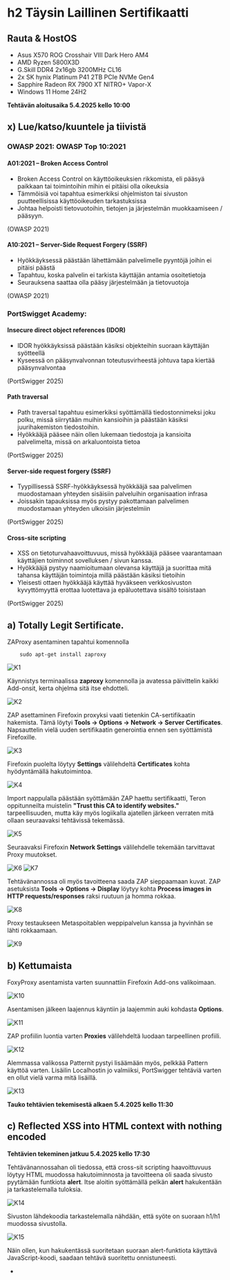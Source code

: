 # h2 Täysin Laillinen Sertifikaatti

## Rauta & HostOS

- Asus X570 ROG Crosshair VIII Dark Hero AM4
- AMD Ryzen 5800X3D
- G.Skill DDR4 2x16gb 3200MHz CL16
- 2x SK hynix Platinum P41 2TB PCIe NVMe Gen4
- Sapphire Radeon RX 7900 XT NITRO+ Vapor-X
- Windows 11 Home 24H2

**Tehtävän aloitusaika 5.4.2025 kello 10:00**

## x) Lue/katso/kuuntele ja tiivistä

### OWASP 2021: OWASP Top 10:2021

#### A01:2021 – Broken Access Control
- Broken Access Control on käyttöoikeuksien rikkomista, eli pääsyä paikkaan tai toimintoihin mihin ei pitäisi olla oikeuksia
- Tämmöisiä voi tapahtua esimerkiksi ohjelmiston tai sivuston puutteellisissa käyttöoikeuden tarkastuksissa
- Johtaa helpoisti tietovuotoihin, tietojen ja järjestelmän muokkaamiseen / pääsyyn.

(OWASP 2021)
#### A10:2021 – Server-Side Request Forgery (SSRF)
- Hyökkäyksessä päästään lähettämään palvelimelle pyyntöjä joihin ei pitäisi päästä
- Tapahtuu, koska palvelin ei tarkista käyttäjän antamia osoitetietoja
- Seurauksena saattaa olla pääsy järjestelmään ja tietovuotoja

(OWASP 2021)
### PortSwigget Academy:

#### Insecure direct object references (IDOR)
- IDOR hyökkäyksissä päästään käsiksi objekteihin suoraan käyttäjän syötteellä
- Kyseessä on pääsynvalvonnan toteutusvirheestä johtuva tapa kiertää pääsynvalvontaa

(PortSwigger 2025)
#### Path traversal
- Path traversal tapahtuu esimerkiksi syöttämällä tiedostonnimeksi joku polku, missä siirrytään muihin kansioihin ja päästään käsiksi juurihakemiston tiedostoihin.
- Hyökkääjä pääsee näin ollen lukemaan tiedostoja ja kansioita palvelimelta, missä on arkaluontoista tietoa

(PortSwigger 2025)
#### Server-side request forgery (SSRF)
- Tyypillisessä SSRF-hyökkäyksessä hyökkääjä saa palvelimen muodostamaan yhteyden sisäisiin palveluihin organisaation infrasa
- Joissakin tapauksissa myös pystyy pakottamaan palvelimen muodostamaan yhteyden ulkoisiin järjestelmiin

(PortSwigger 2025)
#### Cross-site scripting
- XSS on tietoturvahaavoittuvuus, missä hyökkääjä pääsee vaarantamaan käyttäjien toiminnot sovelluksen / sivun kanssa.
- Hyökkääjä pystyy naamioitumaan olevansa käyttäjä ja suorittaa mitä tahansa käyttäjän toimintoja millä päästään käsiksi tietoihin
- Yleisesti ottaen hyökkääjä käyttää hyväkseen verkkosivuston kyvyttömyyttä erottaa luotettava ja epäluotettava sisältö toisistaan

(PortSwigger 2025)
## a) Totally Legit Sertificate.
ZAProxy asentaminen tapahtui komennolla

        sudo apt-get install zaproxy

![K1](1.png)

Käynnistys terminaalissa **zaproxy** komennolla ja avatessa päivittelin kaikki Add-onsit, kerta ohjelma sitä itse ehdotteli.

![K2](2.png)

ZAP asettaminen Firefoxin proxyksi vaati tietenkin CA-sertifikaatin hakemista. Tämä löytyi **Tools -> Options -> Network -> Server Certificates**. Napsauttelin vielä uuden sertifikaatin generointia ennen sen syöttämistä Firefoxille.

![K3](3.png)

Firefoxin puolelta löytyy **Settings** välilehdeltä **Certificates** kohta hyödyntämällä hakutoimintoa.

![K4](4.png)

Import nappulalla päästään syöttämään ZAP haettu sertifikaatti, Teron oppitunneilta muistelin **"Trust this CA to identify websites."** tarpeellisuuden, mutta käy myös logiikalla ajatellen järkeen verraten mitä ollaan seuraavaksi tehtävissä tekemässä.

![K5](5.png)

Seuraavaksi Firefoxin **Network Settings** välilehdelle tekemään tarvittavat Proxy muutokset.

![K6](6.png)
![K7](7.png)

Tehtävänannossa oli myös tavoitteena saada ZAP sieppaamaan kuvat. ZAP asetuksista **Tools -> Options -> Display** löytyy kohta **Process images in HTTP requests/responses** raksi ruutuun ja homma rokkaa.

![K8](8.png)

Proxy testaukseen Metaspoitablen weppipalvelun kanssa ja hyvinhän se lähti rokkaamaan.

![K9](9.png)

## b) Kettumaista
FoxyProxy asentamista varten suunnattiin Firefoxin Add-ons valikoimaan.

![K10](10.png)

Asentamisen jälkeen laajennus käyntiin ja laajemmin auki kohdasta **Options**.

![K11](11.png)

ZAP profiilin luontia varten **Proxies** välilehdeltä luodaan tarpeellinen profiili.

![K12](12.png)

Alemmassa valikossa Patternit pystyi lisäämään myös, pelkkää Pattern käyttöä varten. Lisäilin Localhostin jo valmiiksi, PortSwigger tehtäviä varten en ollut vielä varma mitä lisäillä.

![K13](13.png)

**Tauko tehtävien tekemisestä alkaen 5.4.2025 kello 11:30**

## c) Reflected XSS into HTML context with nothing encoded
**Tehtävien tekeminen jatkuu 5.4.2025 kello 17:30**

Tehtävänannossahan oli tiedossa, että cross-sit scripting haavoittuvuus löytyy HTML muodossa hakutoiminnosta ja tavoitteena oli saada sivusto pyytämään funtkiota **alert**. Itse aloitin syöttämällä pelkän **alert** hakukentään ja tarkastelemalla tuloksia.

![K14](14.png)

Sivuston lähdekoodia tarkastelemalla nähdään, että syöte on suoraan h1/h1 muodossa sivustolla.

![K15](15.png)

Näin ollen, kun hakukentässä suoritetaan suoraan alert-funktiota käyttävä JavaScript-koodi, saadaan tehtävä suoritettu onnistuneesti.

- <Script> tagit toimittaa tässä tapauksessa tapaa kertoa HTML käyttävälle selaimella, että niiden sisällä on suoritettava JavaScript
- alert(1) funtkio on JavaScript-koodi, joka luo ponnahdusikkunan selaimeen ja tulosteena 1.

![K16](16.png)

Ja kun tarkastellaan tarkemmin uutta osoiteriviä, nähdään sielä suoritettu skripti myös.

![K17](17.png)

Tehtävä tämän myötä suoritettu.

![K18](18.png)

## d) Stored XSS into HTML context with nothing encoded

## e) File path traversal, simple case

## f) File path traversal, traversal sequences blocked with absolute path bypass

## g) File path traversal, traversal sequences stripped non-recursively

**Tauko tehtävien tekemisestä alkaen 5.4.2025 kello 20:15**

## h) Insecure direct object references
**Tehtävien tekeminen jatkuu 6.4.2025 kello 11:30**

## i) Basic SSRF against the local server


**Tehtävän lopetusaika 6.4.2025 kello XXXX. Aktiivista työskentelyä yhteensä noin X tuntia XX minuuttia.**

## Lähteet
Karvinen T 2025. h2 Täysin Laillinen Sertifikaatti. Tero Karvisen verkkosivut. Luettavissa: https://terokarvinen.com/tunkeutumistestaus/ Luettu 5.4.2025

OWASP 2021. A01:2021 – Broken Access Control. Luettavissa: https://owasp.org/Top10/A01_2021-Broken_Access_Control/ Luettu 5.4.2025

OWASP 2021. A10:2021 – Server-Side Request Forgery (SSRF). Luettavissa: https://owasp.org/Top10/A10_2021-Server-Side_Request_Forgery_%28SSRF%29/ Luettu 5.4.2025

PortSwigger 2025. Insecure direct object references (IDOR). Luettavissa: https://portswigger.net/web-security/access-control/idor Luettu 5.4.2025

PortSwigger 2025. Server-side request forgery (SSRF). Luettavissa: https://portswigger.net/web-security/ssrf Luettu 5.4.2025

PortSwigger 2025. Cross-site scripting. Luettavissa: https://portswigger.net/web-security/cross-site-scripting Luettu 5.4.2025




